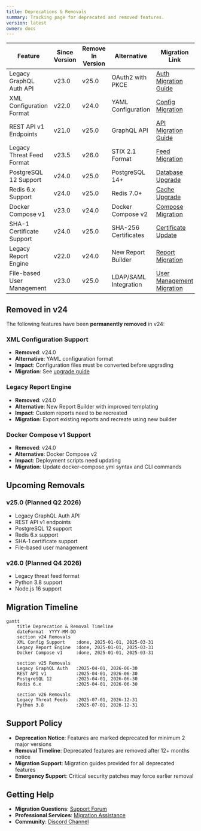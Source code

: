 ```yaml
---
title: Deprecations & Removals
summary: Tracking page for deprecated and removed features.
version: latest
owner: docs
---
```


| Feature                    | Since Version | Remove In Version | Alternative           | Migration Link                                                        |
| -------------------------- | ------------- | ----------------- | --------------------- | --------------------------------------------------------------------- |
| Legacy GraphQL Auth API    | v23.0         | v25.0             | OAuth2 with PKCE      | [Auth Migration Guide](../how-to/auth-migration.md)                   |
| XML Configuration Format   | v22.0         | v24.0             | YAML Configuration    | [Config Migration](../how-to/upgrade-to-v24.md#configuration-updates) |
| REST API v1 Endpoints      | v21.0         | v25.0             | GraphQL API           | [API Migration Guide](../how-to/api-v2-migration.md)                  |
| Legacy Threat Feed Format  | v23.5         | v26.0             | STIX 2.1 Format       | [Feed Migration](../how-to/feed-format-migration.md)                  |
| PostgreSQL 12 Support      | v24.0         | v25.0             | PostgreSQL 14+        | [Database Upgrade](../how-to/postgres-upgrade.md)                     |
| Redis 6.x Support          | v24.0         | v25.0             | Redis 7.0+            | [Cache Upgrade](../how-to/redis-upgrade.md)                           |
| Docker Compose v1          | v23.0         | v24.0             | Docker Compose v2     | [Compose Migration](../how-to/docker-compose-v2.md)                   |
| SHA-1 Certificate Support  | v24.0         | v25.0             | SHA-256 Certificates  | [Certificate Update](../security/certificate-upgrade.md)              |
| Legacy Report Engine       | v22.0         | v24.0             | New Report Builder    | [Report Migration](../how-to/report-builder-migration.md)             |
| File-based User Management | v23.0         | v25.0             | LDAP/SAML Integration | [User Management Migration](../how-to/user-mgmt-migration.md)         |

## Removed in v24

The following features have been **permanently removed** in v24:

### XML Configuration Support

- **Removed**: v24.0
- **Alternative**: YAML configuration format
- **Impact**: Configuration files must be converted before upgrading
- **Migration**: See [upgrade guide](../how-to/upgrade-to-v24.md#configuration-updates)

### Legacy Report Engine

- **Removed**: v24.0
- **Alternative**: New Report Builder with improved templating
- **Impact**: Custom reports need to be recreated
- **Migration**: Export existing reports and recreate using new builder

### Docker Compose v1 Support

- **Removed**: v24.0
- **Alternative**: Docker Compose v2
- **Impact**: Deployment scripts need updating
- **Migration**: Update docker-compose.yml syntax and CLI commands

## Upcoming Removals

### v25.0 (Planned Q2 2026)

- Legacy GraphQL Auth API
- REST API v1 endpoints
- PostgreSQL 12 support
- Redis 6.x support
- SHA-1 certificate support
- File-based user management

### v26.0 (Planned Q4 2026)

- Legacy threat feed format
- Python 3.8 support
- Node.js 16 support

## Migration Timeline

```mermaid
gantt
    title Deprecation & Removal Timeline
    dateFormat  YYYY-MM-DD
    section v24 Removals
    XML Config Support    :done, 2025-01-01, 2025-03-31
    Legacy Report Engine  :done, 2025-01-01, 2025-03-31
    Docker Compose v1     :done, 2025-01-01, 2025-03-31

    section v25 Removals
    Legacy GraphQL Auth   :2025-04-01, 2026-06-30
    REST API v1           :2025-04-01, 2026-06-30
    PostgreSQL 12         :2025-04-01, 2026-06-30
    Redis 6.x             :2025-04-01, 2026-06-30

    section v26 Removals
    Legacy Threat Feeds   :2025-07-01, 2026-12-31
    Python 3.8            :2025-07-01, 2026-12-31
```

## Support Policy

- **Deprecation Notice**: Features are marked deprecated for minimum 2 major versions
- **Removal Timeline**: Deprecated features are removed after 12+ months notice
- **Migration Support**: Migration guides provided for all deprecated features
- **Emergency Support**: Critical security patches may force earlier removal

## Getting Help

- **Migration Questions**: [Support Forum](../support/forum.md)
- **Professional Services**: [Migration Assistance](../support/professional-services.md)
- **Community**: [Discord Channel](https://discord.gg/intelgraph)
